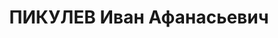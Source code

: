 ---
title: ПИКУЛЕВ Иван Афанасьевич
description: 'Род. в 1900, Свердловская обл., Надеждинский р-н, с. Филькино, русский.
  Проживал: Свердловская обл., Надеждинский р-н, с. Филькино. Надеждинская контора
  углежжения, экспедитор.

  Арестован 06.09.1937. Приговор: 17.01.1938 – 15 лет тюрьмы.'
---